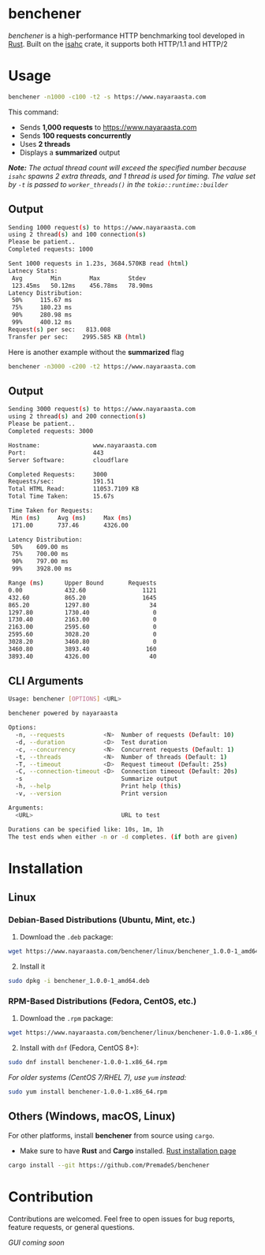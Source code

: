 # **benchener**

*benchener* is a high-performance HTTP benchmarking tool developed in [Rust](https://www.rust-lang.org/). Built on the [isahc](https://docs.rs/isahc/latest/isahc/) crate, it supports both HTTP/1.1 and HTTP/2

# **Usage**

```bash
benchener -n1000 -c100 -t2 -s https://www.nayaraasta.com
```

This command:

* Sends **1,000 requests** to https://www.nayaraasta.com 
* Sends **100 requests concurrently**
* Uses **2 threads**
* Displays a **summarized** output

***Note:*** *The actual thread count will exceed the specified number because `isahc` spawns 2 extra threads, and 1 thread is used for timing. The value set by `-t` is passed to `worker_threads()` in the `tokio::runtime::builder`*

## **Output**

```bash
Sending 1000 request(s) to https://www.nayaraasta.com
using 2 thread(s) and 100 connection(s)
Please be patient..
Completed requests: 1000

Sent 1000 requests in 1.23s, 3684.570KB read (html)
Latnecy Stats:
 Avg        Min        Max        Stdev     
 123.45ms   50.12ms    456.78ms   78.90ms     
Latency Distribution:
 50%     115.67 ms
 75%     180.23 ms
 90%     280.98 ms
 99%     400.12 ms
Request(s) per sec:   813.008
Transfer per sec:    2995.585 KB (html)
```

Here is another example without the **summarized** flag

```bash
benchener -n3000 -c200 -t2 https://www.nayaraasta.com
```

## **Output**

```bash
Sending 3000 request(s) to https://www.nayaraasta.com
using 2 thread(s) and 200 connection(s)
Please be patient..
Completed requests: 3000

Hostname:               www.nayaraasta.com
Port:                   443
Server Software:        cloudflare

Completed Requests:     3000
Requests/sec:           191.51
Total HTML Read:        11053.7109 KB
Total Time Taken:       15.67s

Time Taken for Requests:
 Min (ms)     Avg (ms)     Max (ms)    
 171.00       737.46       4326.00     

Latency Distribution:
 50%    609.00 ms
 75%    700.00 ms
 90%    797.00 ms
 99%    3928.00 ms

Range (ms)      Upper Bound       Requests
0.00            432.60                1121
432.60          865.20                1645
865.20          1297.80                 34
1297.80         1730.40                  0
1730.40         2163.00                  0
2163.00         2595.60                  0
2595.60         3028.20                  0
3028.20         3460.80                  0
3460.80         3893.40                160
3893.40         4326.00                 40
```

## CLI Arguments

```bash
Usage: benchener [OPTIONS] <URL>

benchener powered by nayaraasta

Options:
  -n, --requests           <N>  Number of requests (Default: 10)
  -d, --duration           <D>  Test duration
  -c, --concurrency        <N>  Concurrent requests (Default: 1)
  -t, --threads            <N>  Number of threads (Default: 1)
  -T, --timeout            <D>  Request timeout (Default: 25s)
  -C, --connection-timeout <D>  Connection timeout (Default: 20s)
  -s                            Summarize output
  -h, --help                    Print help (this)
  -v, --version                 Print version

Arguments:
  <URL>                         URL to test

Durations can be specified like: 10s, 1m, 1h
The test ends when either -n or -d completes. (if both are given)
```

# **Installation**

## **Linux**

### **Debian-Based Distributions (Ubuntu, Mint, etc.)**

1. Download the `.deb` package:

```bash
wget https://www.nayaraasta.com/benchener/linux/benchener_1.0.0-1_amd64.deb
```

2. Install it

```bash
sudo dpkg -i benchener_1.0.0-1_amd64.deb
```

### **RPM-Based Distributions** (Fedora, CentOS, etc.)

1. Download the `.rpm` package:

```bash
wget https://www.nayaraasta.com/benchener/linux/benchener-1.0.0-1.x86_64.rpm
```

2. Install with `dnf` (Fedora, CentOS 8+):

```bash
sudo dnf install benchener-1.0.0-1.x86_64.rpm
```

*For older systems (CentOS 7/RHEL 7), use `yum` instead:*

```bash
sudo yum install benchener-1.0.0-1.x86_64.rpm
```

## **Others (Windows, macOS, Linux)**

For other platforms, install **benchener** from source using `cargo`.

* Make sure to have **Rust** and **Cargo** installed. [Rust installation page](https://www.rust-lang.org/tools/install)

```bash
cargo install --git https://github.com/PremadeS/benchener
```

# **Contribution**

Contributions are welcomed. Feel free to open issues for bug reports, feature requests, or general questions.

*GUI coming soon*